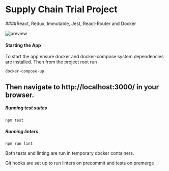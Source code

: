 # Supply Chain Trial Project
####React, Redux, Immutable, Jest, React-Router and Docker

![preview](https://image.ibb.co/iDcYg5/supply_chain_preview_min.png)

#### Starting the App

To start the app ensure docker and docker-compose system dependencies are installed. Then from the project root run

```
docker-compose-up

```
Then navigate to http://localhost:3000/ in your browser.
----


##### Running test suites

```
npm test
```

##### Running linters

```
npm run lint
```

Both tests and linting are run in temporary docker containers.

Git hooks are set up to run linters on precommit and tests on premerge
